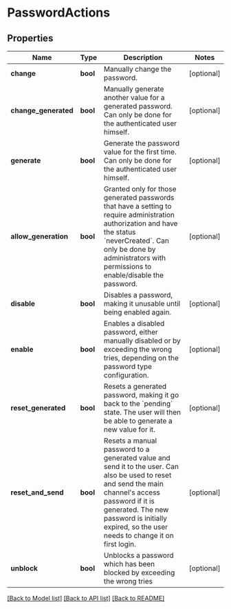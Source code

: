# PasswordActions

## Properties
Name | Type | Description | Notes
------------ | ------------- | ------------- | -------------
**change** | **bool** | Manually change the password.  | [optional] 
**change_generated** | **bool** | Manually generate another value for a generated password. Can only be  done for the authenticated user himself.  | [optional] 
**generate** | **bool** | Generate the password value for the first time. Can only be done for the authenticated user himself.  | [optional] 
**allow_generation** | **bool** | Granted only for those generated passwords that have a setting to  require administration authorization and have the status  &#x60;neverCreated&#x60;. Can only be done by administrators with permissions to enable/disable  the password.  | [optional] 
**disable** | **bool** | Disables a password, making it unusable until being enabled again.  | [optional] 
**enable** | **bool** | Enables a disabled password, either manually disabled or by exceeding the wrong tries, depending on the password type configuration.  | [optional] 
**reset_generated** | **bool** | Resets a generated password, making it go back to the  &#x60;pending&#x60; state. The user will then be able to generate a new value for it.  | [optional] 
**reset_and_send** | **bool** | Resets a manual password to a generated value and send it to the user. Can also be used to reset and send the main channel&#39;s access password if it is generated. The new password is initially expired, so the user needs to change it on first login.  | [optional] 
**unblock** | **bool** | Unblocks a password which has been blocked by exceeding the wrong tries  | [optional] 

[[Back to Model list]](../README.md#documentation-for-models) [[Back to API list]](../README.md#documentation-for-api-endpoints) [[Back to README]](../README.md)


